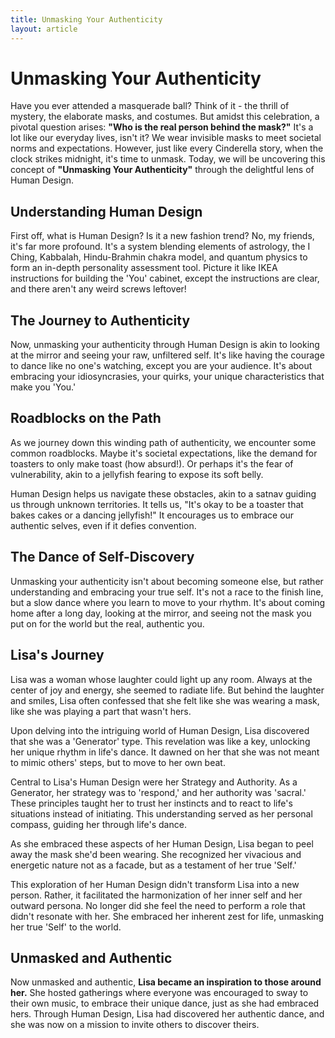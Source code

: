 ```yaml
---
title: Unmasking Your Authenticity
layout: article
---
```

# Unmasking Your Authenticity

Have you ever attended a masquerade ball? Think of it - the thrill of mystery, the elaborate masks, and costumes. But amidst this celebration, a pivotal question arises: **"Who is the real person behind the mask?"** It's a lot like our everyday lives, isn't it? We wear invisible masks to meet societal norms and expectations. However, just like every Cinderella story, when the clock strikes midnight, it's time to unmask. Today, we will be uncovering this concept of **"Unmasking Your Authenticity"** through the delightful lens of Human Design.

## Understanding Human Design

First off, what is Human Design? Is it a new fashion trend? No, my friends, it's far more profound. It's a system blending elements of astrology, the I Ching, Kabbalah, Hindu-Brahmin chakra model, and quantum physics to form an in-depth personality assessment tool. Picture it like IKEA instructions for building the 'You' cabinet, except the instructions are clear, and there aren't any weird screws leftover!

## The Journey to Authenticity

Now, unmasking your authenticity through Human Design is akin to looking at the mirror and seeing your raw, unfiltered self. It's like having the courage to dance like no one's watching, except you are your audience. It's about embracing your idiosyncrasies, your quirks, your unique characteristics that make you 'You.'

## Roadblocks on the Path

As we journey down this winding path of authenticity, we encounter some common roadblocks. Maybe it's societal expectations, like the demand for toasters to only make toast (how absurd!). Or perhaps it's the fear of vulnerability, akin to a jellyfish fearing to expose its soft belly. 

Human Design helps us navigate these obstacles, akin to a satnav guiding us through unknown territories. It tells us, "It's okay to be a toaster that bakes cakes or a dancing jellyfish!" It encourages us to embrace our authentic selves, even if it defies convention.

## The Dance of Self-Discovery

Unmasking your authenticity isn't about becoming someone else, but rather understanding and embracing your true self. It's not a race to the finish line, but a slow dance where you learn to move to your rhythm. It's about coming home after a long day, looking at the mirror, and seeing not the mask you put on for the world but the real, authentic you.

## Lisa's Journey 

Lisa was a woman whose laughter could light up any room. Always at the center of joy and energy, she seemed to radiate life. But behind the laughter and smiles, Lisa often confessed that she felt like she was wearing a mask, like she was playing a part that wasn't hers.

Upon delving into the intriguing world of Human Design, Lisa discovered that she was a 'Generator' type. This revelation was like a key, unlocking her unique rhythm in life's dance. It dawned on her that she was not meant to mimic others' steps, but to move to her own beat.

Central to Lisa's Human Design were her Strategy and Authority. As a Generator, her strategy was to 'respond,' and her authority was 'sacral.' These principles taught her to trust her instincts and to react to life's situations instead of initiating. This understanding served as her personal compass, guiding her through life's dance.

As she embraced these aspects of her Human Design, Lisa began to peel away the mask she'd been wearing. She recognized her vivacious and energetic nature not as a facade, but as a testament of her true 'Self.' 

This exploration of her Human Design didn't transform Lisa into a new person. Rather, it facilitated the harmonization of her inner self and her outward persona. No longer did she feel the need to perform a role that didn't resonate with her. She embraced her inherent zest for life, unmasking her true 'Self' to the world.

## Unmasked and Authentic

Now unmasked and authentic, **Lisa became an inspiration to those around her.** She hosted gatherings where everyone was encouraged to sway to their own music, to embrace their unique dance, just as she had embraced hers. Through Human Design, Lisa had discovered her authentic dance, and she was now on a mission to invite others to discover theirs.
